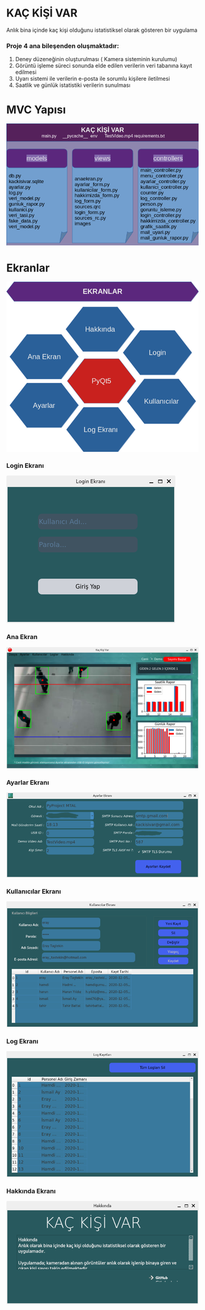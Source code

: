# KAÇ KİŞİ VAR
Anlık bina içinde kaç kişi olduğunu istatistiksel olarak gösteren bir uygulama

### Proje 4 ana bileşenden oluşmaktadır:

1. Deney düzeneğinin oluşturulması ( Kamera sisteminin kurulumu)
2. Görüntü işleme süreci sonunda elde edilen verilerin veri tabanına kayıt edilmesi
3. Uyarı sistemi ile verilerin e-posta ile sorumlu kişilere iletilmesi
4. Saatlik ve günlük istatistiki verilerin sunulması


# MVC Yapısı

![Kaç Kişi Var](gorseller/mvc.png)

# Ekranlar

![Ekranlar](gorseller/ekranlar.png)

### Login Ekranı

![Login Ekranı](gorseller/login_ekrani.png)

### Ana Ekran

![Ana Ekran](gorseller/ana_ekran.png)

### Ayarlar Ekranı

![Ayarlar Ekranı](gorseller/ayarlar_ekrani.png)

### Kullanıcılar Ekranı

![Kullanıcılar Ekranı](gorseller/kullanicilar_ekrani.png)

### Log Ekranı

![Log Ekranı](gorseller/log_ekrani.png)

### Hakkında Ekranı

![Hakkında Ekranı](gorseller/hakkinda_ekrani.png)
